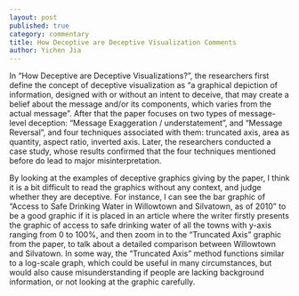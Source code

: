 ```yaml
---
layout: post
published: true
category: commentary
title: How Deceptive are Deceptive Visualization Comments
author: Yichen Jia
---
```

In “How Deceptive are Deceptive Visualizations?”, the researchers first define the concept of deceptive visualization as “a graphical depiction of information, designed with or without an intent to deceive, that may create a belief about the message and/or its components, which varies from the actual message”. After that the paper focuses on two types of message-level deception: “Message Exaggeration / understatement”, and “Message Reversal”, and four techniques associated with them: truncated axis, area as quantity, aspect ratio, inverted axis. Later, the researchers conducted a case study, whose results confirmed that the four techniques mentioned before do lead to major misinterpretation.

By looking at the examples of deceptive graphics giving by the paper, I think it is a bit difficult to read the graphics without any context, and judge whether they are deceptive. For instance, I can see the bar graphic of “Access to Safe Drinking Water in Willowtown and Silvatown, as of 2010” to be a good graphic if it is placed in an article where the writer firstly presents the graphic of access to safe drinking water of all the towns with y-axis ranging from 0 to 100%, and then zoom in to the “Truncated Axis” graphic from the paper, to talk about a detailed comparison between Willowtown and Silvatown. In some way, the “Truncated Axis” method functions similar to a log-scale graph, which could be useful in many circumstances, but would also cause misunderstanding if people are lacking background information, or not looking at the graphic carefully.
